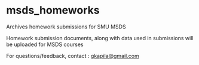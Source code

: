 # msds_homeworks
Archives homework submissions for SMU MSDS

Homework submission documents, along with data used in submissions will be uploaded for MSDS courses

For questions/feedback, contact : gkapila@gmail.com
